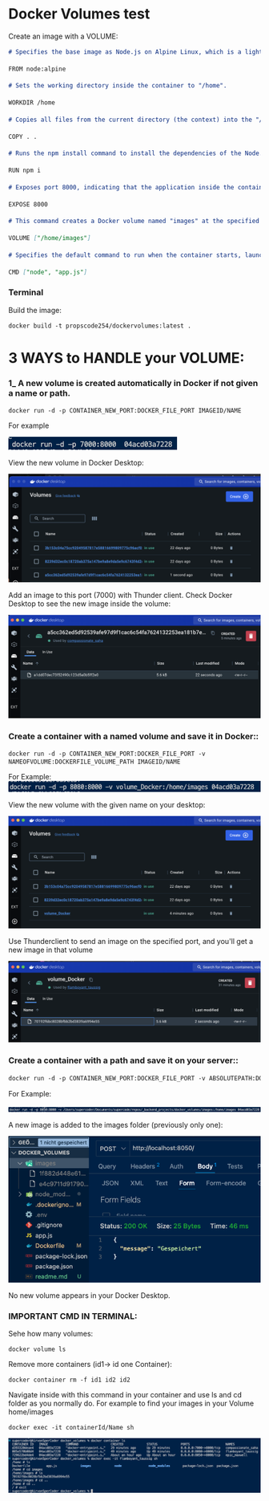 # Docker Volumes test

Create an image with a VOLUME:

```markdown
# Specifies the base image as Node.js on Alpine Linux, which is a lightweight Linux distribution.

FROM node:alpine

# Sets the working directory inside the container to "/home".

WORKDIR /home

# Copies all files from the current directory (the context) into the "/home" directory of the container.

COPY . .

# Runs the npm install command to install the dependencies of the Node.js application.

RUN npm i

# Exposes port 8000, indicating that the application inside the container will be accessible on this port.

EXPOSE 8000

# This command creates a Docker volume named "images" at the specified path "/home/images" inside the container. Volumes are used to persist data outside of the container filesystem, and they can be shared among multiple containers.

VOLUME ["/home/images"]

# Specifies the default command to run when the container starts, launching the Node.js application using the "app.js" script.

CMD ["node", "app.js"]
```

### Terminal

Build the image:

```markdown
docker build -t propscode254/dockervolumes:latest .
```

# 3 WAYS to HANDLE your VOLUME:

### 1\_ A new volume is created automatically in Docker if not given a name or path.

```
docker run -d -p CONTAINER_NEW_PORT:DOCKER_FILE_PORT IMAGEID/NAME

```

For example

![](/readme_img/novcmd.png)

View the new volume in Docker Desktop:

![](/readme_img/nov.png)

Add an image to this port (7000) with Thunder client. Check Docker Desktop to see the new image inside the volume:

![](/readme_img/datainv.png)

### Create a container with a named volume and save it in Docker::

```
docker run -d -p CONTAINER_NEW_PORT:DOCKER_FILE_PORT -v NAMEOFVOLUME:DOCKERFILE_VOLUME_PATH IMAGEID/NAME
```

For Example:
![](/readme_img/name.png)

View the new volume with the given name on your desktop:

![](/readme_img/volumes.png)

Use Thunderclient to send an image on the specified port, and you'll get a new image in that volume

![](/readme_img/version2.png)

### Create a container with a path and save it on your server::

```markdown
docker run -d -p CONTAINER_NEW_PORT:DOCKER_FILE_PORT -v ABSOLUTEPATH:DOCKERFILE_VOLUME_PATH IMAGEID/NAME
```

For Example:

![](/readme_img/path.png)

A new image is added to the images folder (previously only one):

![](/readme_img/thunderpath.png)

No new volume appears in your Docker Desktop.

### IMPORTANT CMD IN TERMINAL:

Sehe how many volumes:

```
docker volume ls
```

Remove more containers (id1-> id one Container):

```
docker container rm -f id1 id2 id2
```

Navigate inside with this command in your container and use ls and cd folder as you normally do. For example to find your images in your Volume home/images

```
docker exec -it containerId/Name sh
```

![](/readme_img/navi.png)
